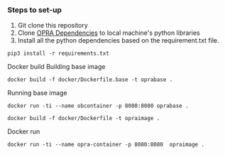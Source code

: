 ### Steps to set-up
1. Git clone this repository
2. Clone [OPRA Dependencies](https://github.com/tomjmwang/opra_dependencies/tree/master/python_packages) to local machine's python libraries
3. Install all the python dependencies based on the requirement.txt file.
```
pip3 install -r requirements.txt
```

Docker build
Building base image
```
docker build -f docker/Dockerfile.base -t oprabase .
```
Running base image
```
docker run -ti --name obcontainer -p 8080:8080 oprabase .
```

```
docker build -f docker/Dockerfile -t opraimage .
```
Docker run
```
docker run -ti --name opra-container -p 8080:8080  opraimage .
```